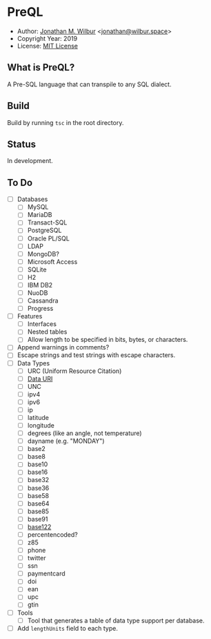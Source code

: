 # PreQL

* Author: [Jonathan M. Wilbur](https://jonathan.wilbur.space) <[jonathan@wilbur.space](mailto:jonathan@wilbur.space)>
* Copyright Year: 2019
* License: [MIT License](https://mit-license.org/)

## What is PreQL?

A Pre-SQL language that can transpile to any SQL dialect.

## Build

Build by running `tsc` in the root directory.

## Status

In development.

## To Do

- [ ] Databases
  - [ ] MySQL
  - [ ] MariaDB
  - [ ] Transact-SQL
  - [ ] PostgreSQL
  - [ ] Oracle PL/SQL
  - [ ] LDAP
  - [ ] MongoDB?
  - [ ] Microsoft Access
  - [ ] SQLite
  - [ ] H2
  - [ ] IBM DB2
  - [ ] NuoDB
  - [ ] Cassandra
  - [ ] Progress
- [ ] Features
  - [ ] Interfaces
  - [ ] Nested tables
  - [ ] Allow length to be specified in bits, bytes, or characters.
- [ ] Append warnings in comments?
- [ ] Escape strings and test strings with escape characters.
- [ ] Data Types
  - [ ] URC (Uniform Resource Citation)
  - [ ] [Data URI](https://en.wikipedia.org/wiki/Data_URI_scheme)
  - [ ] UNC
  - [ ] ipv4
  - [ ] ipv6
  - [ ] ip
  - [ ] latitude
  - [ ] longitude
  - [ ] degrees (like an angle, not temperature)
  - [ ] dayname (e.g. "MONDAY")
  - [ ] base2
  - [ ] base8
  - [ ] base10
  - [ ] base16
  - [ ] base32
  - [ ] base36
  - [ ] base58
  - [ ] base64
  - [ ] base85
  - [ ] base91
  - [ ] [base122](https://en.wikipedia.org/wiki/Binary-to-text_encoding)
  - [ ] percentencoded?
  - [ ] z85
  - [ ] phone
  - [ ] twitter
  - [ ] ssn
  - [ ] paymentcard
  - [ ] doi
  - [ ] ean
  - [ ] upc
  - [ ] gtin
- [ ] Tools
  - [ ] Tool that generates a table of data type support per database.
- [ ] Add `lengthUnits` field to each type.